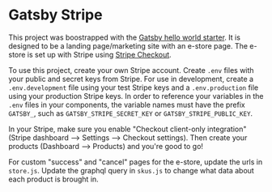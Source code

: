 # Gatsby Stripe

This project was boostrapped with the [Gatsby hello world starter](https://github.com/gatsbyjs/gatsby-starter-hello-world). It is designed to be a landing page/marketing site with an e-store page. The e-store is set up with Stripe using [Stripe Checkout](https://stripe.com/docs/payments/checkout).

To use this project, create your own Stripe account. Create `.env` files with your public and secret keys from Stripe. For use in development, create a `.env.development` file using your test Stripe keys and a `.env.production` file using your production Stripe keys. In order to reference your variables in the `.env` files in your components, the variable names must have the prefix `GATSBY_`, such as `GATSBY_STRIPE_SECRET_KEY` or `GATSBY_STRIPE_PUBLIC_KEY`.

In your Stripe, make sure you enable "Checkout client-only integration" (Stripe dashboard --> Settings --> Checkout settings). Then create your products (Dashboard --> Products) and you're good to go!

For custom "success" and "cancel" pages for the e-store, update the urls in `store.js`. Update the graphql query in `skus.js` to change what data about each product is brought in.
